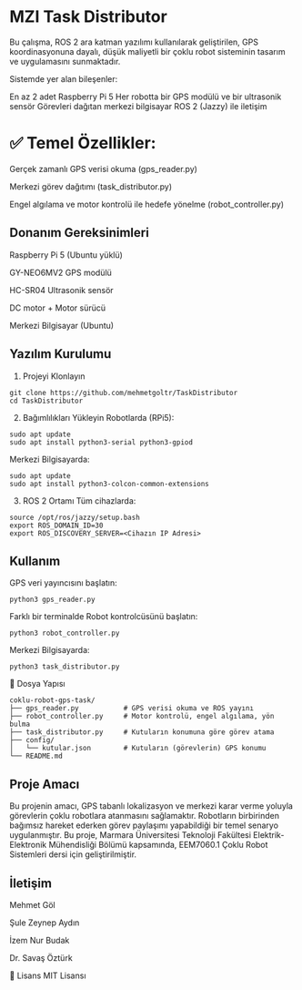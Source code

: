 # MZI Task Distributor
Bu çalışma, ROS 2 ara katman yazılımı kullanılarak geliştirilen, GPS koordinasyonuna dayalı, düşük maliyetli bir çoklu robot sisteminin tasarım ve uygulamasını sunmaktadır. 

Sistemde yer alan bileşenler:

En az 2 adet Raspberry Pi 5
Her robotta bir GPS modülü ve bir ultrasonik sensör
Görevleri dağıtan merkezi bilgisayar
ROS 2 (Jazzy) ile iletişim


# ✅ Temel Özellikler:

Gerçek zamanlı GPS verisi okuma (gps_reader.py)

Merkezi görev dağıtımı (task_distributor.py)

Engel algılama ve motor kontrolü ile hedefe yönelme (robot_controller.py)

## Donanım Gereksinimleri
Raspberry Pi 5 (Ubuntu yüklü)

GY-NEO6MV2 GPS modülü

HC-SR04 Ultrasonik sensör

DC motor + Motor sürücü

Merkezi Bilgisayar (Ubuntu)


## Yazılım Kurulumu
1. Projeyi Klonlayın
 ``` 
git clone https://github.com/mehmetgoltr/TaskDistributor
cd TaskDistributor
 ``` 
2. Bağımlılıkları Yükleyin
Robotlarda (RPi5):
 ``` 
sudo apt update
sudo apt install python3-serial python3-gpiod
 ``` 
Merkezi Bilgisayarda:
 ``` 
sudo apt update
sudo apt install python3-colcon-common-extensions
 ``` 
3. ROS 2 Ortamı
Tüm cihazlarda:
 ``` 
source /opt/ros/jazzy/setup.bash
export ROS_DOMAIN_ID=30
export ROS_DISCOVERY_SERVER=<Cihazın IP Adresi>
 ```

## Kullanım
GPS veri yayıncısını başlatın:

 ``` 
python3 gps_reader.py
 ```

Farklı bir terminalde Robot kontrolcüsünü başlatın:
 ``` 
python3 robot_controller.py
 ``` 
Merkezi Bilgisayarda:
 ``` 
python3 task_distributor.py
 ``` 
📁 Dosya Yapısı
 ``` 
coklu-robot-gps-task/
├── gps_reader.py           # GPS verisi okuma ve ROS yayını
├── robot_controller.py     # Motor kontrolü, engel algılama, yön bulma
├── task_distributor.py     # Kutuların konumuna göre görev atama
├── config/
│   └── kutular.json        # Kutuların (görevlerin) GPS konumu
└── README.md
 ``` 

## Proje Amacı
Bu projenin amacı, GPS tabanlı lokalizasyon ve merkezi karar verme yoluyla görevlerin çoklu robotlara atanmasını sağlamaktır. Robotların birbirinden bağımsız hareket ederken görev paylaşımı yapabildiği bir temel senaryo uygulanmıştır. 
Bu proje, Marmara Üniversitesi Teknoloji Fakültesi Elektrik-Elektronik Mühendisliği Bölümü kapsamında, EEM7060.1 Çoklu Robot Sistemleri dersi için geliştirilmiştir.

## İletişim
Mehmet Göl

Şule Zeynep Aydın

İzem Nur Budak

Dr. Savaş Öztürk

📄 Lisans
MIT Lisansı
